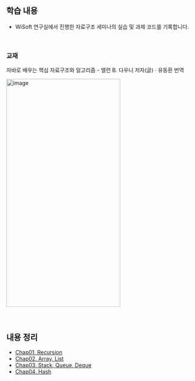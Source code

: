 ## 학습 내용
- WiSoft 연구실에서 진행한 자료구조 세미나의 실습 및 과제 코드를 기록합니다.

<br>

### 교재
자바로 배우는 핵심 자료구조와 알고리즘 - 앨런 B. 다우니 저자(글) · 유동환 번역

<img width="300" height="600" alt="image" src="https://github.com/user-attachments/assets/a5040889-f05f-47e4-9c5b-0ba7a4809f7b" />


<br>
<br>
<br>

## 내용 정리
  - [Chap01. Recursion](https://github.com/Woomin-Wang/TIL/blob/main/Data%20Structure/recursion.md)
  - [Chap02. Array, List](https://familiar-dragon-4ed.notion.site/Array-List-21fbf88cd0f58006a1d2e0024b795b97?source=copy_link)
  - [Chap03. Stack, Queue, Deque](https://familiar-dragon-4ed.notion.site/Stack-Queue-Deque-21fbf88cd0f58054a755fc6ae6928493?source=copy_link)
  - [Chap04. Hash]()

<br>
